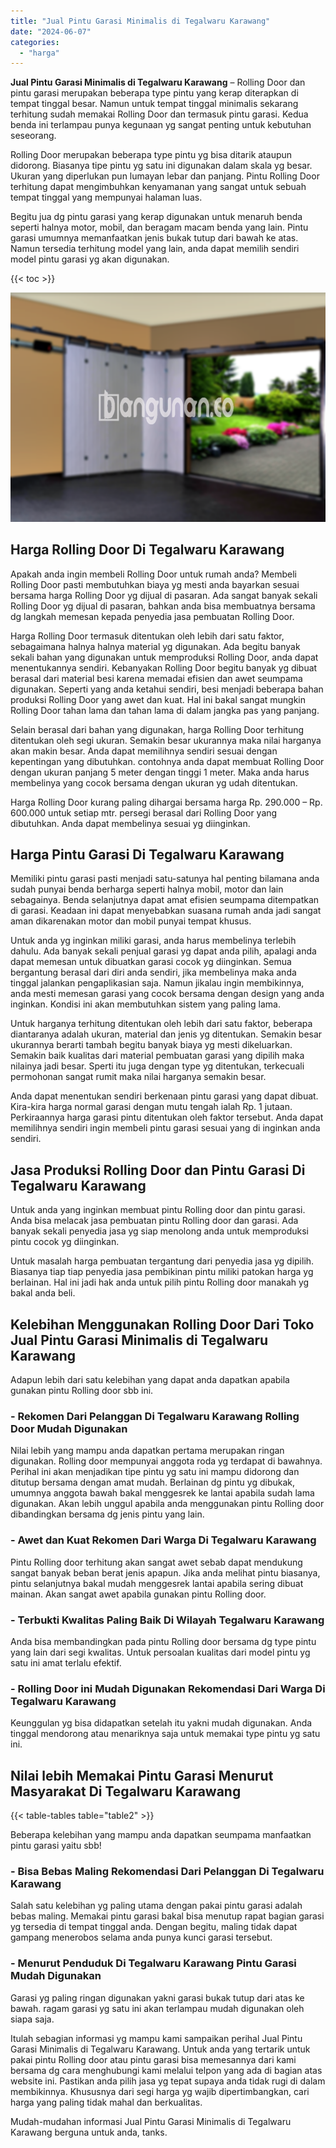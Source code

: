 ```yaml
---
title: "Jual Pintu Garasi Minimalis di Tegalwaru Karawang"
date: "2024-06-07"
categories: 
  - "harga"
---
```


**Jual Pintu Garasi Minimalis di Tegalwaru Karawang** – Rolling Door dan pintu garasi merupakan beberapa type pintu yang kerap diterapkan di tempat tinggal besar. Namun untuk tempat tinggal minimalis sekarang terhitung sudah memakai Rolling Door dan termasuk pintu garasi. Kedua benda ini terlampau punya kegunaan yg sangat penting untuk kebutuhan seseorang.

Rolling Door merupakan beberapa type pintu yg bisa ditarik ataupun didorong. Biasanya tipe pintu yg satu ini digunakan dalam skala yg besar. Ukuran yang diperlukan pun lumayan lebar dan panjang. Pintu Rolling Door terhitung dapat mengimbuhkan kenyamanan yang sangat untuk sebuah tempat tinggal yang mempunyai halaman luas.

Begitu jua dg pintu garasi yang kerap digunakan untuk menaruh benda seperti halnya motor, mobil, dan beragam macam benda yang lain. Pintu garasi umumnya memanfaatkan jenis bukak tutup dari bawah ke atas. Namun tersedia terhitung model yang lain, anda dapat memilih sendiri model pintu garasi yg akan digunakan.

{{< toc >}}

![Jual Pintu Garasi Minimalis di Tegalwaru Karawang](/images/pintu-garasi-37.png)

## Harga Rolling Door Di Tegalwaru Karawang

Apakah anda ingin membeli Rolling Door untuk rumah anda? Membeli Rolling Door pasti membutuhkan biaya yg mesti anda bayarkan sesuai bersama harga Rolling Door yg dijual di pasaran. Ada sangat banyak sekali Rolling Door yg dijual di pasaran, bahkan anda bisa membuatnya bersama dg langkah memesan kepada penyedia jasa pembuatan Rolling Door.

Harga Rolling Door termasuk ditentukan oleh lebih dari satu faktor, sebagaimana halnya halnya material yg digunakan. Ada begitu banyak sekali bahan yang digunakan untuk memproduksi Rolling Door, anda dapat menentukannya sendiri. Kebanyakan Rolling Door begitu banyak yg dibuat berasal dari material besi karena memadai efisien dan awet seumpama digunakan. Seperti yang anda ketahui sendiri, besi menjadi beberapa bahan produksi Rolling Door yang awet dan kuat. Hal ini bakal sangat mungkin Rolling Door tahan lama dan tahan lama di dalam jangka pas yang panjang.

Selain berasal dari bahan yang digunakan, harga Rolling Door terhitung ditentukan oleh segi ukuran. Semakin besar ukurannya maka nilai harganya akan makin besar. Anda dapat memilihnya sendiri sesuai dengan kepentingan yang dibutuhkan. contohnya anda dapat membuat Rolling Door dengan ukuran panjang 5 meter dengan tinggi 1 meter. Maka anda harus membelinya yang cocok bersama dengan ukuran yg udah ditentukan.

Harga Rolling Door kurang paling dihargai bersama harga Rp. 290.000 – Rp. 600.000 untuk setiap mtr. persegi berasal dari Rolling Door yang dibutuhkan. Anda dapat membelinya sesuai yg diinginkan.

## Harga Pintu Garasi Di Tegalwaru Karawang

Memiliki pintu garasi pasti menjadi satu-satunya hal penting bilamana anda sudah punyai benda berharga seperti halnya mobil, motor dan lain sebagainya. Benda selanjutnya dapat amat efisien seumpama ditempatkan di garasi. Keadaan ini dapat menyebabkan suasana rumah anda jadi sangat aman dikarenakan motor dan mobil punyai tempat khusus.

Untuk anda yg inginkan miliki garasi, anda harus membelinya terlebih dahulu. Ada banyak sekali penjual garasi yg dapat anda pilih, apalagi anda dapat memesan untuk dibuatkan garasi cocok yg diinginkan. Semua bergantung berasal dari diri anda sendiri, jika membelinya maka anda tinggal jalankan pengaplikasian saja. Namun jikalau ingin membikinnya, anda mesti memesan garasi yang cocok bersama dengan design yang anda inginkan. Kondisi ini akan membutuhkan sistem yang paling lama.

Untuk harganya terhitung ditentukan oleh lebih dari satu faktor, beberapa diantaranya adalah ukuran, material dan jenis yg ditentukan. Semakin besar ukurannya berarti tambah begitu banyak biaya yg mesti dikeluarkan. Semakin baik kualitas dari material pembuatan garasi yang dipilih maka nilainya jadi besar. Sperti itu juga dengan type yg ditentukan, terkecuali permohonan sangat rumit maka nilai harganya semakin besar.

Anda dapat menentukan sendiri berkenaan pintu garasi yang dapat dibuat. Kira-kira harga normal garasi dengan mutu tengah ialah Rp. 1 jutaan. Perkiraannya harga garasi pintu ditentukan oleh faktor tersebut. Anda dapat memilihnya sendiri ingin membeli pintu garasi sesuai yang di inginkan anda sendiri.

## Jasa Produksi Rolling Door dan Pintu Garasi Di Tegalwaru Karawang

Untuk anda yang inginkan membuat pintu Rolling door dan pintu garasi. Anda bisa melacak jasa pembuatan pintu Rolling door dan garasi. Ada banyak sekali penyedia jasa yg siap menolong anda untuk memproduksi pintu cocok yg diinginkan.

Untuk masalah harga pembuatan tergantung dari penyedia jasa yg dipilih. Biasanya tiap tiap penyedia jasa pembikinan pintu miliki patokan harga yg berlainan. Hal ini jadi hak anda untuk pilih pintu Rolling door manakah yg bakal anda beli.

## Kelebihan Menggunakan Rolling Door Dari Toko Jual Pintu Garasi Minimalis di Tegalwaru Karawang

Adapun lebih dari satu kelebihan yang dapat anda dapatkan apabila gunakan pintu Rolling door sbb ini.

### \- Rekomen Dari Pelanggan Di Tegalwaru Karawang Rolling Door Mudah Digunakan

Nilai lebih yang mampu anda dapatkan pertama merupakan ringan digunakan. Rolling door mempunyai anggota roda yg terdapat di bawahnya. Perihal ini akan menjadikan tipe pintu yg satu ini mampu didorong dan ditutup bersama dengan amat mudah. Berlainan dg pintu yg dibukak, umumnya anggota bawah bakal menggesrek ke lantai apabila sudah lama digunakan. Akan lebih unggul apabila anda menggunakan pintu Rolling door dibandingkan bersama dg jenis pintu yang lain.

### \- Awet dan Kuat Rekomen Dari Warga Di Tegalwaru Karawang

Pintu Rolling door terhitung akan sangat awet sebab dapat mendukung sangat banyak beban berat jenis apapun. Jika anda melihat pintu biasanya, pintu selanjutnya bakal mudah menggesrek lantai apabila sering dibuat mainan. Akan sangat awet apabila gunakan pintu Rolling door.

### \- Terbukti Kwalitas Paling Baik Di Wilayah Tegalwaru Karawang

Anda bisa membandingkan pada pintu Rolling door bersama dg type pintu yang lain dari segi kwalitas. Untuk persoalan kualitas dari model pintu yg satu ini amat terlalu efektif.

### \- Rolling Door ini Mudah Digunakan Rekomendasi Dari Warga Di Tegalwaru Karawang

Keunggulan yg bisa didapatkan setelah itu yakni mudah digunakan. Anda tinggal mendorong atau menariknya saja untuk memakai type pintu yg satu ini.

## Nilai lebih Memakai Pintu Garasi Menurut Masyarakat Di Tegalwaru Karawang

{{< table-tables table="table2" >}}

Beberapa kelebihan yang mampu anda dapatkan seumpama manfaatkan pintu garasi yaitu sbb!

### \- Bisa Bebas Maling Rekomendasi Dari Pelanggan Di Tegalwaru Karawang

Salah satu kelebihan yg paling utama dengan pakai pintu garasi adalah bebas maling. Memakai pintu garasi bakal bisa menutup rapat bagian garasi yg tersedia di tempat tinggal anda. Dengan begitu, maling tidak dapat gampang menerobos selama anda punya kunci garasi tersebut.

### \- Menurut Penduduk Di Tegalwaru Karawang Pintu Garasi Mudah Digunakan

Garasi yg paling ringan digunakan yakni garasi bukak tutup dari atas ke bawah. ragam garasi yg satu ini akan terlampau mudah digunakan oleh siapa saja.

Itulah sebagian informasi yg mampu kami sampaikan perihal Jual Pintu Garasi Minimalis di Tegalwaru Karawang. Untuk anda yang tertarik untuk pakai pintu Rolling door atau pintu garasi bisa memesannya dari kami bersama dg cara menghubungi kami melalui telpon yang ada di bagian atas website ini. Pastikan anda pilih jasa yg tepat supaya anda tidak rugi di dalam membikinnya. Khususnya dari segi harga yg wajib dipertimbangkan, cari harga yang paling tidak mahal dan berkualitas.

Mudah-mudahan informasi Jual Pintu Garasi Minimalis di Tegalwaru Karawang berguna untuk anda, tanks.
